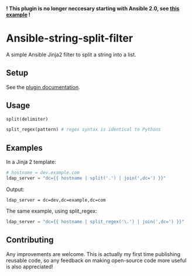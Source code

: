 **! This plugin is no longer neccesary starting with Ansible 2.0, see [this example](https://github.com/timraasveld/ansible-string-split-filter/issues/2#issuecomment-227422158) !**

Ansible-string-split-filter
===========================

A simple Ansible Jinja2 filter to split a string into a list.

Setup
-----

See the [plugin documentation](http://docs.ansible.com/developing_plugins.html#distributing-plugins).

Usage
-----

```python
split(delimiter)

split_regex(pattern) # regex syntax is identical to Pythons
```

Examples
--------

In a Jinja 2 template:
```python
# hostname = dev.example.com
ldap_server = "dc={{ hostname | split('.') | join(',dc=') }}"
```

Output:

```
ldap_server = dc=dev,dc=example,dc=com
```

The same example, using split_regex:

```python
ldap_server = "dc={{ hostname | split_regex('\.') | join(',dc=') }}"
```

Contributing
------------

Any improvements are welcome. This is actually my first time publishing reusable code, so any feedback on making open-source code more useful is also appreciated!
